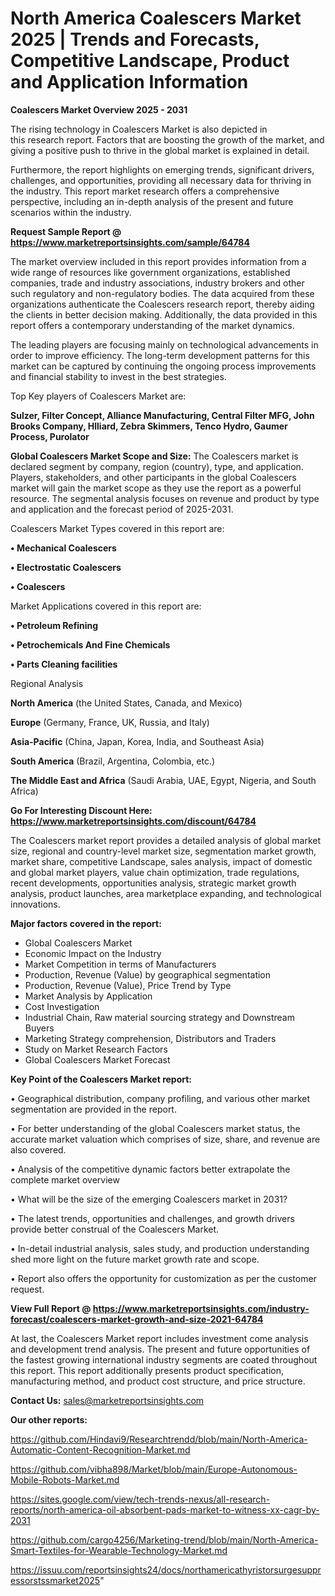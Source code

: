 # North America Coalescers Market 2025 | Trends and Forecasts, Competitive Landscape, Product and Application Information

<Strong> Coalescers Market Overview 2025 - 2031</strong>

The rising technology in Coalescers Market is also depicted in this research report. Factors that are boosting the growth of the market, and giving a positive push to thrive in the global market is explained in detail.

Furthermore, the report highlights on emerging trends, significant drivers, challenges, and opportunities, providing all necessary data for thriving in the industry. This report market research offers a comprehensive perspective, including an in-depth analysis of the present and future scenarios within the industry.

<strong>Request Sample Report @ <a href=https://www.marketreportsinsights.com/sample/64784>https://www.marketreportsinsights.com/sample/64784</a></strong>

The market overview included in this report provides information from a wide range of resources like government organizations, established companies, trade and industry associations, industry brokers and other such regulatory and non-regulatory bodies. The data acquired from these organizations authenticate the Coalescers research report, thereby aiding the clients in better decision making. Additionally, the data provided in this report offers a contemporary understanding of the market dynamics.

The leading players are focusing mainly on technological advancements in order to improve efficiency. The long-term development patterns for this market can be captured by continuing the ongoing process improvements and financial stability to invest in the best strategies.

Top Key players of Coalescers Market are:

<strong>Sulzer, Filter Concept, Alliance Manufacturing, Central Filter MFG, John Brooks Company, Hlliard, Zebra Skimmers, Tenco Hydro, Gaumer Process, Purolator</strong>

<strong><b>Global Coalescers Market Scope and Size:</b></strong>
The Coalescers market is declared segment by company, region (country), type, and application. Players, stakeholders, and other participants in the global Coalescers market will gain the market scope as they use the report as a powerful resource. The segmental analysis focuses on revenue and product by type and application and the forecast period of 2025-2031.

Coalescers Market Types covered in this report are:

<strong>• Mechanical Coalescers

• Electrostatic Coalescers

• Coalescers</strong>

Market Applications covered in this report are:

<strong>• Petroleum Refining

• Petrochemicals And Fine Chemicals

• Parts Cleaning facilities</strong> 

Regional Analysis

<strong>North America</strong> (the United States, Canada, and Mexico)

<strong>Europe</strong> (Germany, France, UK, Russia, and Italy)

<strong>Asia-Pacific</strong> (China, Japan, Korea, India, and Southeast Asia)

<strong>South America</strong> (Brazil, Argentina, Colombia, etc.)

<strong>The Middle East and Africa</strong> (Saudi Arabia, UAE, Egypt, Nigeria, and South Africa)

<strong>Go For Interesting Discount Here: <a href=https://www.marketreportsinsights.com/discount/64784>https://www.marketreportsinsights.com/discount/64784</a></strong>

The Coalescers market report provides a detailed analysis of global market size, regional and country-level market size, segmentation market growth, market share, competitive Landscape, sales analysis, impact of domestic and global market players, value chain optimization, trade regulations, recent developments, opportunities analysis, strategic market growth analysis, product launches, area marketplace expanding, and technological innovations.

<strong><b>Major factors covered in the report:</b></strong>
<ul>
  <li>Global Coalescers Market </li>
  <li>Economic Impact on the Industry</li>
  <li>Market Competition in terms of Manufacturers</li>
  <li>Production, Revenue (Value) by geographical segmentation</li>
  <li>Production, Revenue (Value), Price Trend by Type</li>
  <li>Market Analysis by Application</li>
  <li>Cost Investigation</li>
  <li>Industrial Chain, Raw material sourcing strategy and Downstream Buyers</li>
  <li>Marketing Strategy comprehension, Distributors and Traders</li>
  <li>Study on Market Research Factors</li>
  <li>Global Coalescers Market Forecast</li>
</ul>

<strong><b>Key Point of the Coalescers Market report:</b></strong>

• Geographical distribution, company profiling, and various other market segmentation are provided in the report.

• For better understanding of the global Coalescers market status, the accurate market valuation which comprises of size, share, and revenue are also covered.

• Analysis of the competitive dynamic factors better extrapolate the complete market overview

• What will be the size of the emerging Coalescers market in 2031?

• The latest trends, opportunities and challenges, and growth drivers provide better construal of the Coalescers Market.

• In-detail industrial analysis, sales study, and production understanding shed more light on the future market growth rate and scope.

• Report also offers the opportunity for customization as per the customer request.

<strong><b>View Full Report @ <a href=https://www.marketreportsinsights.com/industry-forecast/coalescers-market-growth-and-size-2021-64784>https://www.marketreportsinsights.com/industry-forecast/coalescers-market-growth-and-size-2021-64784</a></b></strong>


At last, the Coalescers Market report includes investment come analysis and development trend analysis. The present and future opportunities of the fastest growing international industry segments are coated throughout this report. This report additionally presents product specification, manufacturing method, and product cost structure, and price structure.

<strong>Contact Us:</strong>
sales@marketreportsinsights.com

<strong>Our other reports:</strong>

<a href=https://github.com/Hindavi9/Researchtrendd/blob/main/North-America-Automatic-Content-Recognition-Market.md>https://github.com/Hindavi9/Researchtrendd/blob/main/North-America-Automatic-Content-Recognition-Market.md</a>

<a href=https://github.com/vibha898/Market/blob/main/Europe-Autonomous-Mobile-Robots-Market.md>https://github.com/vibha898/Market/blob/main/Europe-Autonomous-Mobile-Robots-Market.md</a>

<a href=https://sites.google.com/view/tech-trends-nexus/all-research-reports/north-america-oil-absorbent-pads-market-to-witness-xx-cagr-by-2031>https://sites.google.com/view/tech-trends-nexus/all-research-reports/north-america-oil-absorbent-pads-market-to-witness-xx-cagr-by-2031</a>

<a href=https://github.com/cargo4256/Marketing-trend/blob/main/North-America-Smart-Textiles-for-Wearable-Technology-Market.md>https://github.com/cargo4256/Marketing-trend/blob/main/North-America-Smart-Textiles-for-Wearable-Technology-Market.md</a>

<a href=https://issuu.com/reportsinsights24/docs/northamericathyristorsurgesuppressorstssmarket2025>https://issuu.com/reportsinsights24/docs/northamericathyristorsurgesuppressorstssmarket2025</a>"
